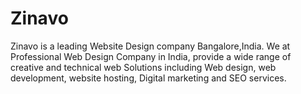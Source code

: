 # Zinavo
Zinavo is a leading Website Design company Bangalore,India. We at Professional Web Design Company in India, provide a wide range of creative and technical web Solutions including Web design, web development, website hosting, Digital marketing and SEO services.
